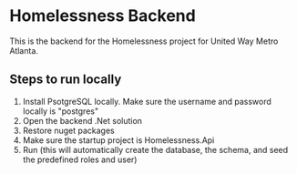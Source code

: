 # Homelessness Backend
This is the backend for the Homelessness project for United Way Metro Atlanta.

## Steps to run locally
1. Install PsotgreSQL locally. Make sure the username and password locally is "postgres"
2. Open the backend .Net solution
3. Restore nuget packages
4. Make sure the startup project is Homelessness.Api
5. Run (this will automatically create the database, the schema, and seed the predefined roles and user)
